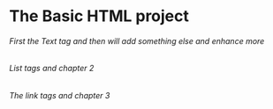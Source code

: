 # The Basic HTML project
######  First the Text tag and then will add something else and enhance more
###### List tags and chapter 2
###### The link tags and chapter 3
